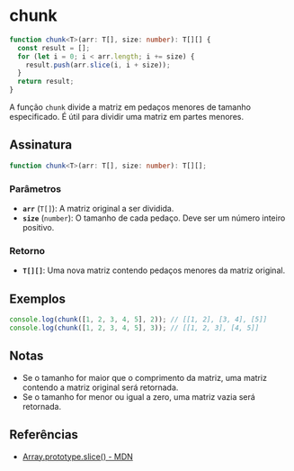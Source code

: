 # chunk

```typescript
function chunk<T>(arr: T[], size: number): T[][] {
  const result = [];
  for (let i = 0; i < arr.length; i += size) {
    result.push(arr.slice(i, i + size));
  }
  return result;
}
```

A função `chunk` divide a matriz em pedaços menores de tamanho especificado. É útil para dividir uma matriz em partes menores.

## Assinatura

```typescript
function chunk<T>(arr: T[], size: number): T[][];
```

### Parâmetros

- **`arr`** (`T[]`): A matriz original a ser dividida.
- **`size`** (`number`): O tamanho de cada pedaço. Deve ser um número inteiro positivo.

### Retorno

- **`T[][]`**: Uma nova matriz contendo pedaços menores da matriz original.

## Exemplos

```typescript
console.log(chunk([1, 2, 3, 4, 5], 2)); // [[1, 2], [3, 4], [5]]
console.log(chunk([1, 2, 3, 4, 5], 3)); // [[1, 2, 3], [4, 5]]
```

## Notas

- Se o tamanho for maior que o comprimento da matriz, uma matriz contendo a matriz original será retornada.
- Se o tamanho for menor ou igual a zero, uma matriz vazia será retornada.

## Referências

- [Array.prototype.slice() - MDN](https://developer.mozilla.org/en-US/docs/Web/JavaScript/Reference/Global_Objects/Array/slice)
